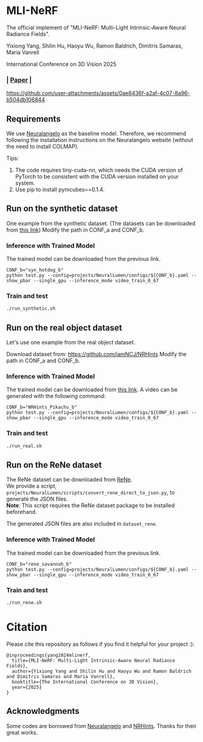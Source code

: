 # MLI-NeRF
The official implement of "MLI-NeRF: Multi-Light Intrinsic-Aware Neural Radiance Fields".

Yixiong Yang, Shilin Hu, Haoyu Wu, Ramon Baldrich, Dimitris Samaras, Maria Vanrell

International Conference on 3D Vision 2025

### | [Paper](https://arxiv.org/abs/2411.17235) |

https://github.com/user-attachments/assets/0ae8436f-a2af-4c07-8a96-b504db106844

## Requirements
We use [Neuralangelo](https://github.com/NVlabs/neuralangelo) as the baseline model. Therefore, we recommend following the installation instructions on the Neuralangelo website (without the need to install COLMAP).

Tips:
1. The code requires tiny-cuda-nn, which needs the CUDA version of PyTorch to be consistent with the CUDA version installed on your system.
2. Use pip to install pymcubes==0.1.4.


## Run on the synthetic dataset
One example from the synthetic dataset. (The datasets can be downloaded from [this link](https://cvcuab-my.sharepoint.com/:u:/g/personal/yixiong_cvc_uab_cat/EahjRxamobJCuMlRVbjxB3QBA2WBp-e1LO3jpUPtpQodWg?e=gkXwF2))
Modify the path in CONF_a and CONF_b.


### Inference with Trained Model
The trained model can be downloaded from the previous link. 

```angular2html
CONF_b="syn_hotdog_b"
python test.py --config=projects/NeuralLumen/configs/${CONF_b}.yaml --show_pbar --single_gpu --inference_mode video_train_0_67
```

### Train and test
```bash
./run_synthetic.sh
```


## Run on the real object dataset
Let's use one example from the real object dataset.

Download dataset from:
https://github.com/iamNCJ/NRHints
Modify the path in CONF_a and CONF_b.


### Inference with Trained Model

The trained model can be downloaded from [this link](https://cvcuab-my.sharepoint.com/:u:/g/personal/yixiong_cvc_uab_cat/EWc87P7VaydJuA7HV9C04HgBKvQJ80dB6kVUyuQw15w9nA?e=RbvqEE). A video can be generated with the following command:

```angular2html
CONF_b="NRHints_Pikachu_b"
python test.py --config=projects/NeuralLumen/configs/${CONF_b}.yaml --show_pbar --single_gpu --inference_mode video_train_0_67
```

### Train and test
```bash
./run_real.sh
```

## Run on the ReNe dataset
The ReNe dataset can be downloaded from [ReNe](https://github.com/eyecan-ai/rene).  
We provide a script, `projects/NeuralLumen/scripts/convert_rene_direct_to_json.py`, to generate the JSON files.  
**Note**: This script requires the ReNe dataset package to be installed beforehand.  

The generated JSON files are also included in `dataset_rene`.

### Inference with Trained Model
The trained model can be downloaded from the previous link. 
```angular2html
CONF_b="rene_savannah_b"
python test.py --config=projects/NeuralLumen/configs/${CONF_b}.yaml --show_pbar --single_gpu --inference_mode video_train_0_67
```

### Train and test
```bash
./run_rene.sh
```

# Citation
Please cite this repository as follows if you find it helpful for your project :):
```
@inproceedings{yang2024mlinerf,
  title={MLI-NeRF: Multi-Light Intrinsic-Aware Neural Radiance Fields},
  author={Yixiong Yang and Shilin Hu and Haoyu Wu and Ramon Baldrich and Dimitris Samaras and Maria Vanrell},
  booktitle={The International Conference on 3D Vision},
  year={2025}
}
```

## Acknowledgments
Some codes are borrowed from [Neuralangelo](https://github.com/NVlabs/neuralangelo) and [NRHints](https://github.com/iamNCJ/NRHints). Thanks for their great works.

